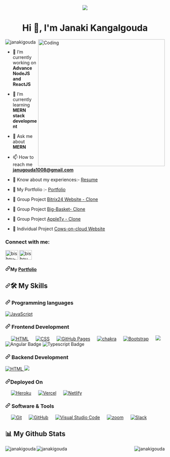 
<p align="center">
    <a align="center" href="https://github.com/DenverCoder1/readme-typing-svg"><img
            src="https://readme-typing-svg.herokuapp.com?&font=IBM+Plex+Sans&color=5468FF&size=25&lines=Welcome+to+my+GitHub+Profile!;I'm+a+Full-Stack+web+developer." /></a>
</p>
<!-- <img src="https://camo.githubusercontent.com/04e1fb71da995e01cd6b0aef1b07b2d9745edd584d7b47236f083c3cd1d1bfe5/68747470733a2f2f7777772e69616b6164656d692e636f6d2f77702d636f6e74656e742f75706c6f6164732f323032302f31302f7068702d7765622d64657369676e2e676966" alt="js" />
-->

<h1 align="center">Hi 👋, I'm Janaki Kangalgouda</h1>

<img align="right" alt="Coding" width="400" src="https://camo.githubusercontent.com/abe1c8759427e49cbbc2a73970c638bdcfd407b4fe2659001c02a38057999f89/68747470733a2f2f7777772e626163616e6379746563686e6f6c6f67792e636f6d2f626c6f672f77702d636f6e74656e742f75706c6f6164732f323032302f30312f52656163742d6a732d646576656c6f7065722d6d696e2e706e67"/> 
<!-- 
  <img   align="right"   src="https://camo.githubusercontent.com/190338430fb2eca4d172a1987205c5e073b2de72db46cb4ed12cf1c2fa32041a/68747470733a2f2f6d656469612e67697068792e636f6d2f6d656469612f645765734263544c61766b5a754733354d492f67697068792e676966" height="300" width="500" data-canonical-src="https://media.giphy.com/media/dWesBcTLavkZuG35MI/giphy.gif" style="max-width: 100%; display: inline-block;" data-target="animated-image.originalImage" /> -->


<p align="left"> <img src="https://komarev.com/ghpvc/?username=janakigouda&label=Profile%20views&color=0e75b6&style=flat" alt="janakigouda" /> </p>

- 🔭 I’m currently working on **Advance NodeJS and ReactJS**

- 🌱 I’m currently learning **MERN stack development**

- 💬 Ask me about **MERN**

- 📫 How to reach me **janugouda1008@gmail.com**

- 📄 Know about my experiences:- <a href="https://drive.google.com/file/d/1QYnZzvWgHSURglhnAWdl3cT-ArKvWClm/view" alt="resume">Resume</a>

- 🧷 My Portfolio :- <a href="https://janakigouda.github.io/JK_Portfolio/" alt="portfolio" >Portfolio</a> 

- 👯 Group Project  [Bitrix24 Website - Clone](https://github.com/Hashal890/Betrix24-Clone)

- 👯 Group Project  [Big-Basket- Clone](https://github.com/janakigouda/spotless-wing-656)

- 👯 Group Project  [AppleTv - Clone](https://github.com/arnab9593/appletv) 
    
- 🔭 Individual Project [Cows-on-cloud Website](https://github.com/janakigouda/cows-on-cloud-website)

<!--- - ⚡ Fun fact **I am funny** -->

<h3 align="left">Connect with me:</h3>
<p align="left">
<a href="https://www.linkedin.com/in/janaki-kangalgouda-809936169/" target="blank"><img align="center" src="https://raw.githubusercontent.com/rahuldkjain/github-profile-readme-generator/master/src/images/icons/Social/linked-in-alt.svg" alt="bishnu-gorai" height="30" width="40" /></a>
<a href="https://www.hackerrank.com/janakikangalgou1?hr_r=1" target="blank"><img align="center" src="https://raw.githubusercontent.com/rahuldkjain/github-profile-readme-generator/master/src/images/icons/Social/hackerrank.svg" alt="bishnu gorai" height="30" width="40" /></a>
</p>

<h4 dir="auto"><a id="user-content-checkout-my-portfolio" class="anchor" aria-hidden="true" href="#checkout-my-portfolio"><svg class="octicon octicon-link" viewBox="0 0 16 16" version="1.1" width="16" height="16" aria-hidden="true"><path fill-rule="evenodd" d="M7.775 3.275a.75.75 0 001.06 1.06l1.25-1.25a2 2 0 112.83 2.83l-2.5 2.5a2 2 0 01-2.83 0 .75.75 0 00-1.06 1.06 3.5 3.5 0 004.95 0l2.5-2.5a3.5 3.5 0 00-4.95-4.95l-1.25 1.25zm-4.69 9.64a2 2 0 010-2.83l2.5-2.5a2 2 0 012.83 0 .75.75 0 001.06-1.06 3.5 3.5 0 00-4.95 0l-2.5 2.5a3.5 3.5 0 004.95 4.95l1.25-1.25a.75.75 0 00-1.06-1.06l-1.25 1.25a2 2 0 01-2.83 0z"></path></svg></a>My <a href="https://janakigouda.github.io/JK_Portfolio/" rel="nofollow">Portfolio</a></h4>

<h2 dir="auto"><a id="user-content-️-my-skills" class="anchor" aria-hidden="true" href="#️-my-skills"><svg class="octicon octicon-link" viewBox="0 0 16 16" version="1.1" width="16" height="16" aria-hidden="true"><path fill-rule="evenodd" d="M7.775 3.275a.75.75 0 001.06 1.06l1.25-1.25a2 2 0 112.83 2.83l-2.5 2.5a2 2 0 01-2.83 0 .75.75 0 00-1.06 1.06 3.5 3.5 0 004.95 0l2.5-2.5a3.5 3.5 0 00-4.95-4.95l-1.25 1.25zm-4.69 9.64a2 2 0 010-2.83l2.5-2.5a2 2 0 012.83 0 .75.75 0 001.06-1.06 3.5 3.5 0 00-4.95 0l-2.5 2.5a3.5 3.5 0 004.95 4.95l1.25-1.25a.75.75 0 00-1.06-1.06l-1.25 1.25a2 2 0 01-2.83 0z"></path></svg></a><g-emoji class="g-emoji" alias="hammer_and_wrench" fallback-src="https://github.githubassets.com/images/icons/emoji/unicode/1f6e0.png">🛠️</g-emoji> My Skills</h2>

<h3 dir="auto"><a id="user-content--programming-languages" class="anchor" aria-hidden="true" href="#-programming-languages"><svg class="octicon octicon-link" viewBox="0 0 16 16" version="1.1" width="16" height="16" aria-hidden="true"><path fill-rule="evenodd" d="M7.775 3.275a.75.75 0 001.06 1.06l1.25-1.25a2 2 0 112.83 2.83l-2.5 2.5a2 2 0 01-2.83 0 .75.75 0 00-1.06 1.06 3.5 3.5 0 004.95 0l2.5-2.5a3.5 3.5 0 00-4.95-4.95l-1.25 1.25zm-4.69 9.64a2 2 0 010-2.83l2.5-2.5a2 2 0 012.83 0 .75.75 0 001.06-1.06 3.5 3.5 0 00-4.95 0l-2.5 2.5a3.5 3.5 0 004.95 4.95l1.25-1.25a.75.75 0 00-1.06-1.06l-1.25 1.25a2 2 0 01-2.83 0z"></path></svg></a><g-emoji class="g-emoji" alias="point_right" fallback-src="https://github.githubassets.com/images/icons/emoji/unicode/1f449.png"></g-emoji> Programming languages</h3>
<a target="_blank" rel="noopener noreferrer" href="https://camo.githubusercontent.com/aeddc848275a1ffce386dc81c04541654ca07b2c43bbb8ad251085c962672aea/68747470733a2f2f696d672e736869656c64732e696f2f62616467652f6a6176617363726970742d2532333332333333302e7376673f7374796c653d666f722d7468652d6261646765266c6f676f3d6a617661736372697074266c6f676f436f6c6f723d253233463744463145"><img alt="JavaScript" src="https://camo.githubusercontent.com/aeddc848275a1ffce386dc81c04541654ca07b2c43bbb8ad251085c962672aea/68747470733a2f2f696d672e736869656c64732e696f2f62616467652f6a6176617363726970742d2532333332333333302e7376673f7374796c653d666f722d7468652d6261646765266c6f676f3d6a617661736372697074266c6f676f436f6c6f723d253233463744463145" data-canonical-src="https://img.shields.io/badge/javascript-%23323330.svg?style=for-the-badge&amp;logo=javascript&amp;logoColor=%23F7DF1E" style="max-width: 100%;"></a>



<h3 dir="auto"><a id="user-content--frontend-development" class="anchor" aria-hidden="true" href="#-frontend-development"><svg class="octicon octicon-link" viewBox="0 0 16 16" version="1.1" width="16" height="16" aria-hidden="true"><path fill-rule="evenodd" d="M7.775 3.275a.75.75 0 001.06 1.06l1.25-1.25a2 2 0 112.83 2.83l-2.5 2.5a2 2 0 01-2.83 0 .75.75 0 00-1.06 1.06 3.5 3.5 0 004.95 0l2.5-2.5a3.5 3.5 0 00-4.95-4.95l-1.25 1.25zm-4.69 9.64a2 2 0 010-2.83l2.5-2.5a2 2 0 012.83 0 .75.75 0 001.06-1.06 3.5 3.5 0 00-4.95 0l-2.5 2.5a3.5 3.5 0 004.95 4.95l1.25-1.25a.75.75 0 00-1.06-1.06l-1.25 1.25a2 2 0 01-2.83 0z"></path></svg></a><g-emoji class="g-emoji" alias="point_right" fallback-src="https://github.githubassets.com/images/icons/emoji/unicode/1f449.png"></g-emoji> Frontend Development</h3>
<p align="left" dir="auto">     
   <a target="_blank" rel="noopener noreferrer" href="https://camo.githubusercontent.com/849df55fe29b47e22a77b14e356bc2c74064ecfe92809e9e32edfb5bf802541c/68747470733a2f2f696d672e736869656c64732e696f2f62616467652f68746d6c2d2532334533344632362e7376673f7374796c653d666f722d7468652d6261646765266c6f676f3d68746d6c35266c6f676f436f6c6f723d7768697465"><img alt="HTML" src="https://camo.githubusercontent.com/849df55fe29b47e22a77b14e356bc2c74064ecfe92809e9e32edfb5bf802541c/68747470733a2f2f696d672e736869656c64732e696f2f62616467652f68746d6c2d2532334533344632362e7376673f7374796c653d666f722d7468652d6261646765266c6f676f3d68746d6c35266c6f676f436f6c6f723d7768697465" data-canonical-src="https://img.shields.io/badge/html-%23E34F26.svg?style=for-the-badge&amp;logo=html5&amp;logoColor=white" style="max-width: 100%;"></a>
   
    <a target="_blank" rel="noopener noreferrer" href="https://camo.githubusercontent.com/d293db31baf144d4f40915483538a131230f3354736dea29ebfb2e599dd99e38/68747470733a2f2f696d672e736869656c64732e696f2f62616467652f4353532d2532333135373242362e7376673f7374796c653d666f722d7468652d6261646765266c6f676f3d63737333266c6f676f436f6c6f723d7768697465"><img alt="CSS" src="https://camo.githubusercontent.com/d293db31baf144d4f40915483538a131230f3354736dea29ebfb2e599dd99e38/68747470733a2f2f696d672e736869656c64732e696f2f62616467652f4353532d2532333135373242362e7376673f7374796c653d666f722d7468652d6261646765266c6f676f3d63737333266c6f676f436f6c6f723d7768697465" data-canonical-src="https://img.shields.io/badge/CSS-%231572B6.svg?style=for-the-badge&amp;logo=css3&amp;logoColor=white" style="max-width: 100%;"></a>
    
     <a target="_blank" rel="noopener noreferrer" href="https://camo.githubusercontent.com/ab4c3c731a174a63df861f7b118d6c8a6c52040a021a552628db877bd518fe84/68747470733a2f2f696d672e736869656c64732e696f2f62616467652f72656163742d2532333230323332612e7376673f7374796c653d666f722d7468652d6261646765266c6f676f3d7265616374266c6f676f436f6c6f723d253233363144414642"><img alt="GitHub Pages" src="https://camo.githubusercontent.com/ab4c3c731a174a63df861f7b118d6c8a6c52040a021a552628db877bd518fe84/68747470733a2f2f696d672e736869656c64732e696f2f62616467652f72656163742d2532333230323332612e7376673f7374796c653d666f722d7468652d6261646765266c6f676f3d7265616374266c6f676f436f6c6f723d253233363144414642" data-canonical-src="https://img.shields.io/badge/react-%2320232a.svg?style=for-the-badge&amp;logo=react&amp;logoColor=%2361DAFB" style="max-width: 100%;"></a>
  
    <a target="_blank" rel="noopener noreferrer" href="https://camo.githubusercontent.com/715cc90ec096b64e53302f0bba691bb27eaa4d3a417862b9517fd3b0644b32d7/68747470733a2f2f696d672e736869656c64732e696f2f62616467652f6368616b72612d2532333445443143352e7376673f7374796c653d666f722d7468652d6261646765266c6f676f3d6368616b72617569266c6f676f436f6c6f723d626c61636b"><img alt="chakra" src="https://camo.githubusercontent.com/715cc90ec096b64e53302f0bba691bb27eaa4d3a417862b9517fd3b0644b32d7/68747470733a2f2f696d672e736869656c64732e696f2f62616467652f6368616b72612d2532333445443143352e7376673f7374796c653d666f722d7468652d6261646765266c6f676f3d6368616b72617569266c6f676f436f6c6f723d626c61636b" data-canonical-src="https://img.shields.io/badge/chakra-%234ED1C5.svg?style=for-the-badge&amp;logo=chakraui&amp;logoColor=black" style="max-width: 100%;"></a>
    
    <a target="_blank" rel="noopener noreferrer" href="https://camo.githubusercontent.com/b768ae6e4f89b74512e6de02a8367fd71465bc3d88ef1cf2f1622e2017c32bea/68747470733a2f2f696d672e736869656c64732e696f2f62616467652f626f6f7473747261702d2532333536334437432e7376673f7374796c653d666f722d7468652d6261646765266c6f676f3d626f6f747374726170266c6f676f436f6c6f723d7768697465"><img alt="Bootstrap" src="https://camo.githubusercontent.com/b768ae6e4f89b74512e6de02a8367fd71465bc3d88ef1cf2f1622e2017c32bea/68747470733a2f2f696d672e736869656c64732e696f2f62616467652f626f6f7473747261702d2532333536334437432e7376673f7374796c653d666f722d7468652d6261646765266c6f676f3d626f6f747374726170266c6f676f436f6c6f723d7768697465" data-canonical-src="https://img.shields.io/badge/bootstrap-%23563D7C.svg?style=for-the-badge&amp;logo=bootstrap&amp;logoColor=white" style="max-width: 100%;"></a>
      
  <a target="_blank" rel="noopener noreferrer" href="https://camo.githubusercontent.com/6908bc5919e46cd787b8e5117f092f5ed37da82e8bd602e6339060ea0fff722c/68747470733a2f2f696d672e736869656c64732e696f2f62616467652f52656475782d3539334438383f7374796c653d666f722d7468652d6261646765266c6f676f3d7265647578266c6f676f436f6c6f723d7768697465"><img src="https://camo.githubusercontent.com/6908bc5919e46cd787b8e5117f092f5ed37da82e8bd602e6339060ea0fff722c/68747470733a2f2f696d672e736869656c64732e696f2f62616467652f52656475782d3539334438383f7374796c653d666f722d7468652d6261646765266c6f676f3d7265647578266c6f676f436f6c6f723d7768697465" data-canonical-src="https://img.shields.io/badge/Redux-593D88?style=for-the-badge&amp;logo=redux&amp;logoColor=white" style="max-width: 100%;"></a> 

  <img src="https://img.shields.io/badge/Angular-red?style=for-the-badge&logo=angular&logoColor=white" alt="Angular Badge"/>
  
  <img src="https://img.shields.io/badge/Typescript-blue?style=for-the-badge&logo=typescript&logoColor=white" alt="Typescript Badge"/>

</p>
<h3 dir="auto"><a id="user-content--backend-development" class="anchor" aria-hidden="true" href="#-backend-development"><svg class="octicon octicon-link" viewBox="0 0 16 16" version="1.1" width="16" height="16" aria-hidden="true"><path fill-rule="evenodd" d="M7.775 3.275a.75.75 0 001.06 1.06l1.25-1.25a2 2 0 112.83 2.83l-2.5 2.5a2 2 0 01-2.83 0 .75.75 0 00-1.06 1.06 3.5 3.5 0 004.95 0l2.5-2.5a3.5 3.5 0 00-4.95-4.95l-1.25 1.25zm-4.69 9.64a2 2 0 010-2.83l2.5-2.5a2 2 0 012.83 0 .75.75 0 001.06-1.06 3.5 3.5 0 00-4.95 0l-2.5 2.5a3.5 3.5 0 004.95 4.95l1.25-1.25a.75.75 0 00-1.06-1.06l-1.25 1.25a2 2 0 01-2.83 0z"></path></svg></a><g-emoji class="g-emoji" alias="point_right" fallback-src="https://github.githubassets.com/images/icons/emoji/unicode/1f449.png"></g-emoji> Backend Development</h3>
<a target="_blank" rel="noopener noreferrer" href="https://camo.githubusercontent.com/7d7b100e379663ee40a20989e6c61737e6396c1dafc3a7c6d2ada8d4447eb0e4/68747470733a2f2f696d672e736869656c64732e696f2f62616467652f6e6f64652e6a732d3644413535463f7374796c653d666f722d7468652d6261646765266c6f676f3d6e6f64652e6a73266c6f676f436f6c6f723d7768697465">
    <img alt="HTML" src="https://camo.githubusercontent.com/7d7b100e379663ee40a20989e6c61737e6396c1dafc3a7c6d2ada8d4447eb0e4/68747470733a2f2f696d672e736869656c64732e696f2f62616467652f6e6f64652e6a732d3644413535463f7374796c653d666f722d7468652d6261646765266c6f676f3d6e6f64652e6a73266c6f676f436f6c6f723d7768697465" 
         data-canonical-src="https://img.shields.io/badge/node.js-6DA55F?style=for-the-badge&amp;logo=node.js&amp;logoColor=white" style="max-width: 100%;">
</a>

<a target="_blank" rel="noopener noreferrer" href="https://camo.githubusercontent.com/7d7b100e379663ee40a20989e6c61737e6396c1dafc3a7c6d2ada8d4447eb0e4/68747470733a2f2f696d672e736869656c64732e696f2f62616467652f6e6f64652e6a732d3644413535463f7374796c653d666f722d7468652d6261646765266c6f676f3d6e6f64652e6a73266c6f676f436f6c6f723d7768697465">
<img src="https://img.shields.io/badge/php-%23777BB4.svg?style=for-the-badge&logo=php&logoColor=white" >
    </a>

 <h3 dir="auto"><a id="user-content--databases--cloud-hosting" class="anchor" aria-hidden="true" href="#-databases--cloud-hosting"><svg class="octicon octicon-link" viewBox="0 0 16 16" version="1.1" width="16" height="16" aria-hidden="true"><path fill-rule="evenodd" d="M7.775 3.275a.75.75 0 001.06 1.06l1.25-1.25a2 2 0 112.83 2.83l-2.5 2.5a2 2 0 01-2.83 0 .75.75 0 00-1.06 1.06 3.5 3.5 0 004.95 0l2.5-2.5a3.5 3.5 0 00-4.95-4.95l-1.25 1.25zm-4.69 9.64a2 2 0 010-2.83l2.5-2.5a2 2 0 012.83 0 .75.75 0 001.06-1.06 3.5 3.5 0 00-4.95 0l-2.5 2.5a3.5 3.5 0 004.95 4.95l1.25-1.25a.75.75 0 00-1.06-1.06l-1.25 1.25a2 2 0 01-2.83 0z"></path></svg></a><g-emoji class="g-emoji" alias="point_right" fallback-src="https://github.githubassets.com/images/icons/emoji/unicode/1f449.png"></g-emoji>Deployed On</h3>
<p align="left" dir="auto">
   
    <a target="_blank" rel="noopener noreferrer" href="https://camo.githubusercontent.com/d18f98a93a8ca015503870e592f96dbdf86f41048e9de1fbbbd4b2dcc7c456b1/68747470733a2f2f696d672e736869656c64732e696f2f62616467652f6865726f6b752d2532333433303039382e7376673f7374796c653d666f722d7468652d6261646765266c6f676f3d6865726f6b75266c6f676f436f6c6f723d7768697465"><img alt="Heroku" src="https://camo.githubusercontent.com/d18f98a93a8ca015503870e592f96dbdf86f41048e9de1fbbbd4b2dcc7c456b1/68747470733a2f2f696d672e736869656c64732e696f2f62616467652f6865726f6b752d2532333433303039382e7376673f7374796c653d666f722d7468652d6261646765266c6f676f3d6865726f6b75266c6f676f436f6c6f723d7768697465" data-canonical-src="https://img.shields.io/badge/heroku-%23430098.svg?style=for-the-badge&amp;logo=heroku&amp;logoColor=white" style="max-width: 100%;"></a>
   
   <a target="_blank" rel="noopener noreferrer" href="https://camo.githubusercontent.com/22547aa007860433c23771dfd59d184297d9433adcf3082be8515a28a16cd875/68747470733a2f2f696d672e736869656c64732e696f2f62616467652f76657263656c2d2532333030303030302e7376673f7374796c653d666f722d7468652d6261646765266c6f676f3d76657263656c266c6f676f436f6c6f723d7768697465"><img alt="Vercel" src="https://camo.githubusercontent.com/22547aa007860433c23771dfd59d184297d9433adcf3082be8515a28a16cd875/68747470733a2f2f696d672e736869656c64732e696f2f62616467652f76657263656c2d2532333030303030302e7376673f7374796c653d666f722d7468652d6261646765266c6f676f3d76657263656c266c6f676f436f6c6f723d7768697465" data-canonical-src="https://img.shields.io/badge/vercel-%23000000.svg?style=for-the-badge&amp;logo=vercel&amp;logoColor=white" style="max-width: 100%;"></a> 
   
    <a target="_blank" rel="noopener noreferrer" href="https://camo.githubusercontent.com/dfb4109b571fbeb03ce2fe6eefb9eb9a3ca63e618e57002cc4b17d784baea807/68747470733a2f2f696d672e736869656c64732e696f2f62616467652f6e65746c6966792d2532333030303030302e7376673f7374796c653d666f722d7468652d6261646765266c6f676f3d6e65746c696679266c6f676f436f6c6f723d23303043374237"><img alt="Netlify" src="https://camo.githubusercontent.com/dfb4109b571fbeb03ce2fe6eefb9eb9a3ca63e618e57002cc4b17d784baea807/68747470733a2f2f696d672e736869656c64732e696f2f62616467652f6e65746c6966792d2532333030303030302e7376673f7374796c653d666f722d7468652d6261646765266c6f676f3d6e65746c696679266c6f676f436f6c6f723d23303043374237" data-canonical-src="https://img.shields.io/badge/netlify-%23000000.svg?style=for-the-badge&amp;logo=netlify&amp;logoColor=#00C7B7" style="max-width: 100%;"></a>
   
</p>



<h3 dir="auto"><a id="user-content--software--tools" class="anchor" aria-hidden="true" href="#-software--tools"><svg class="octicon octicon-link" viewBox="0 0 16 16" version="1.1" width="16" height="16" aria-hidden="true"><path fill-rule="evenodd" d="M7.775 3.275a.75.75 0 001.06 1.06l1.25-1.25a2 2 0 112.83 2.83l-2.5 2.5a2 2 0 01-2.83 0 .75.75 0 00-1.06 1.06 3.5 3.5 0 004.95 0l2.5-2.5a3.5 3.5 0 00-4.95-4.95l-1.25 1.25zm-4.69 9.64a2 2 0 010-2.83l2.5-2.5a2 2 0 012.83 0 .75.75 0 001.06-1.06 3.5 3.5 0 00-4.95 0l-2.5 2.5a3.5 3.5 0 004.95 4.95l1.25-1.25a.75.75 0 00-1.06-1.06l-1.25 1.25a2 2 0 01-2.83 0z"></path></svg></a><g-emoji class="g-emoji" alias="point_right" fallback-src="https://github.githubassets.com/images/icons/emoji/unicode/1f449.png"></g-emoji> Software &amp; Tools</h3>

<p dir="auto">
   
<a target="_blank" rel="noopener noreferrer" href="https://camo.githubusercontent.com/ec0d32e85caf4723d5182a75338c89f85a2c3679aed0c46c9ee9fd1c8dc2a316/68747470733a2f2f696d672e736869656c64732e696f2f62616467652f6769742d2532334630353033332e7376673f7374796c653d666f722d7468652d6261646765266c6f676f3d676974266c6f676f436f6c6f723d7768697465"><img alt="Git" src="https://camo.githubusercontent.com/ec0d32e85caf4723d5182a75338c89f85a2c3679aed0c46c9ee9fd1c8dc2a316/68747470733a2f2f696d672e736869656c64732e696f2f62616467652f6769742d2532334630353033332e7376673f7374796c653d666f722d7468652d6261646765266c6f676f3d676974266c6f676f436f6c6f723d7768697465" data-canonical-src="https://img.shields.io/badge/git-%23F05033.svg?style=for-the-badge&amp;logo=git&amp;logoColor=white" style="max-width: 100%;"></a>
 
   <a target="_blank" rel="noopener noreferrer" href="https://camo.githubusercontent.com/f6d50128cb007f85916b7a899da5d94f654dce35a37331c8d28573aef46f4274/68747470733a2f2f696d672e736869656c64732e696f2f62616467652f6769746875622d2532333132313031312e7376673f7374796c653d666f722d7468652d6261646765266c6f676f3d676974687562266c6f676f436f6c6f723d7768697465"><img alt="GitHub" src="https://camo.githubusercontent.com/f6d50128cb007f85916b7a899da5d94f654dce35a37331c8d28573aef46f4274/68747470733a2f2f696d672e736869656c64732e696f2f62616467652f6769746875622d2532333132313031312e7376673f7374796c653d666f722d7468652d6261646765266c6f676f3d676974687562266c6f676f436f6c6f723d7768697465" data-canonical-src="https://img.shields.io/badge/github-%23121011.svg?style=for-the-badge&amp;logo=github&amp;logoColor=white" style="max-width: 100%;"></a>
 
  <a target="_blank" rel="noopener noreferrer" href="https://camo.githubusercontent.com/a0484e6383e852e622da1e934b7724921ab9b69d69246d90f899424b01f6deb1/68747470733a2f2f696d672e736869656c64732e696f2f62616467652f56697375616c25323053747564696f253230436f64652d3030373864372e7376673f7374796c653d666f722d7468652d6261646765266c6f676f3d76697375616c2d73747564696f2d636f6465266c6f676f436f6c6f723d7768697465"><img alt="Visual Studio Code" src="https://camo.githubusercontent.com/a0484e6383e852e622da1e934b7724921ab9b69d69246d90f899424b01f6deb1/68747470733a2f2f696d672e736869656c64732e696f2f62616467652f56697375616c25323053747564696f253230436f64652d3030373864372e7376673f7374796c653d666f722d7468652d6261646765266c6f676f3d76697375616c2d73747564696f2d636f6465266c6f676f436f6c6f723d7768697465" data-canonical-src="https://img.shields.io/badge/Visual%20Studio%20Code-0078d7.svg?style=for-the-badge&amp;logo=visual-studio-code&amp;logoColor=white" style="max-width: 100%;"></a>
      
        <a target="_blank" rel="noopener noreferrer" href="https://camo.githubusercontent.com/14a62a8198db8470bfc85eaf830857b1aa8e6b3fecd7d13c9a4a5e431e1d2459/68747470733a2f2f696d672e736869656c64732e696f2f62616467652f4e504d2d2532333445443143352e7376673f7374796c653d666f722d7468652d6261646765266c6f676f3d4e706d266c6f676f436f6c6f723d626c61636b"><img alt="zoom" src="https://camo.githubusercontent.com/14a62a8198db8470bfc85eaf830857b1aa8e6b3fecd7d13c9a4a5e431e1d2459/68747470733a2f2f696d672e736869656c64732e696f2f62616467652f4e504d2d2532333445443143352e7376673f7374796c653d666f722d7468652d6261646765266c6f676f3d4e706d266c6f676f436f6c6f723d626c61636b" data-canonical-src="https://img.shields.io/badge/NPM-%234ED1C5.svg?style=for-the-badge&amp;logo=Npm&amp;logoColor=black" style="max-width: 100%;"></a>
     
          <a target="_blank" rel="noopener noreferrer" href="https://camo.githubusercontent.com/870d2945e15dde83583f64ea1f3f4471702e45bf30fa884412da74cb7731ae42/68747470733a2f2f696d672e736869656c64732e696f2f62616467652f536c61636b2d3441313534423f7374796c653d666f722d7468652d6261646765266c6f676f3d736c61636b266c6f676f436f6c6f723d7768697465"><img alt="Slack" src="https://camo.githubusercontent.com/870d2945e15dde83583f64ea1f3f4471702e45bf30fa884412da74cb7731ae42/68747470733a2f2f696d672e736869656c64732e696f2f62616467652f536c61636b2d3441313534423f7374796c653d666f722d7468652d6261646765266c6f676f3d736c61636b266c6f676f436f6c6f723d7768697465" data-canonical-src="https://img.shields.io/badge/Slack-4A154B?style=for-the-badge&amp;logo=slack&amp;logoColor=white" style="max-width: 100%;"></a>
     
</p>

## 📊 My Github Stats

<img align="left" src="https://github-readme-stats.vercel.app/api?username=janakigouda&show_icons=true&theme=radical" alt="janakigouda" />
<img align="right" src="https://github-readme-streak-stats.herokuapp.com/?user=janakigouda&theme=radical" alt="janakigouda"/> 
<img src="https://github-readme-stats.vercel.app/api/top-langs/?username=janakigouda&layout=compact&text_color=daf7dc&bg_color=151515" alt="janakigouda" />
